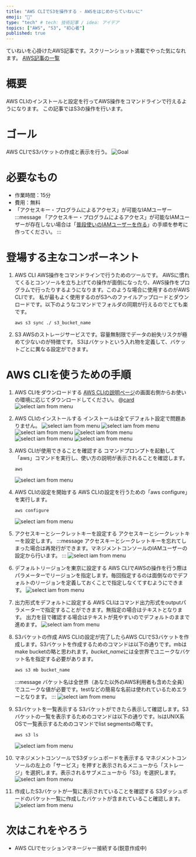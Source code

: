 ```yaml
---
title: "AWS CLIでS3を操作する - AWSをはじめからていねいに"
emoji: "🐣"
type: "tech" # tech: 技術記事 / idea: アイデア
topics: ["AWS", "S3", "初心者"]
published: true
---
```

ていねいを心掛けたAWS記事です。スクリーンショット満載でやった気になれます。
[AWS記事の一覧](https://zenn.dev/sway/articles/aws_index_list)

# 概要
AWS CLIのインストールと設定を行ってAWS操作をコマンドラインで行えるようになります。
この記事ではS3の操作を行います。

# ゴール
AWS CLIでS3バケットの作成と表示を行う。
![Goal](/images/aws_biginner_use_cli/aws_biginner_use_cli_goal.jpg)

# 必要なもの
- 作業時間：15分
- 費用：無料
- 「アクセスキー・プログラムによるアクセス」が可能なIAMユーザー
:::message
「アクセスキー・プログラムによるアクセス」が可能なIAMユーザーが存在しない場合は「[普段使いのIAMユーザーを作る](https://zenn.dev/sway/articles/aws_biginner_create_iam_user)」の手順を参考に作ってください。
:::

# 登場する主なコンポーネント

1. AWS CLI
    AWS操作をコマンドラインで行うためのツールです。
    AWSに慣れてくるとコンソールを立ち上げての操作が面倒になったり、AWS操作をプログラムで行ったりするようになります。このような場合に使用するのがAWS CLIです。
    私が最もよく使用するのがS3へのファイルアップロードとダウンロードです。以下のようなコマンドでフォルダの同期が行えるのでとても楽です。
    ```
    aws s3 sync ./ s3_bucket_name
    ```

1. S3
    AWSのストレージサービスです。容量無制限でデータの紛失リスクが極めて少ないのが特徴です。
    S3はバケットという入れ物を定義して、バケットごとに異なる設定ができます。

# AWS CLIを使うための手順

1. AWS CLIをダウンロードする
    [AWS CLIの説明ページ](https://aws.amazon.com/jp/cli/)の画面右側からお使いの環境に応じてダウンロードしてください。
    @[card](https://aws.amazon.com/jp/cli/)
    ![select iam from menu](/images/aws_biginner_use_cli/aws_biginner_use_cli_tutorial_01.jpg)

1. AWS CLIのインストールする
    インストールは全てデフォルト設定で問題ありません。
    ![select iam from menu](/images/aws_biginner_use_cli/aws_biginner_use_cli_tutorial_02.jpg)
    ![select iam from menu](/images/aws_biginner_use_cli/aws_biginner_use_cli_tutorial_03.jpg)
    ![select iam from menu](/images/aws_biginner_use_cli/aws_biginner_use_cli_tutorial_04.jpg)
    ![select iam from menu](/images/aws_biginner_use_cli/aws_biginner_use_cli_tutorial_05.jpg)
    ![select iam from menu](/images/aws_biginner_use_cli/aws_biginner_use_cli_tutorial_06.jpg)
    ![select iam from menu](/images/aws_biginner_use_cli/aws_biginner_use_cli_tutorial_07.jpg)

1. AWS CLIが使用できることを確認する
    コマンドプロンプトを起動して「aws」コマンドを実行し、使い方の説明が表示されることを確認します。
    ```
    aws
    ```
    ![select iam from menu](/images/aws_biginner_use_cli/aws_biginner_use_cli_tutorial_08.jpg)

1. AWS CLIの設定を開始する
    AWS CLIの設定を行うための「aws configure」を実行します。
    ```
    aws configure
    ```
    ![select iam from menu](/images/aws_biginner_use_cli/aws_biginner_use_cli_tutorial_09.jpg)

1. アクセスキーとシークレットキーを設定する
    アクセスキーとシークレットキーを設定します。
    :::message
    アクセスキーとシークレットキーを忘れてしまった場合は再発行ができます。マネジメントコンソールのIAMユーザーの設定から行います。
    :::
    ![select iam from menu](/images/aws_biginner_use_cli/aws_biginner_use_cli_tutorial_10.jpg)

1. デフォルトリージョンを東京に設定する
    AWS CLIでAWSの操作を行う際はパラメーターでリージョンを指定します。毎回指定するのは面倒なのでデフォルトのリージョンを定義しておくことで指定しなくてすむようにできます。
    ![select iam from menu](/images/aws_biginner_use_cli/aws_biginner_use_cli_tutorial_11.jpg)

1. 出力形式をデフォルトに設定する
    AWS CLIはコマンド出力形式をoutputパラメーターで指定することができます。無指定の場合はテキストとなります。
    出力を目で確認する場合はテキストが見やすいのでデフォルトのままで進めます。
    ![select iam from menu](/images/aws_biginner_use_cli/aws_biginner_use_cli_tutorial_12.jpg)

1. S3バケットの作成
    AWS CLIの設定が完了したらAWS CLIでS3バケットを作成します。S3バケットを作成するためのコマンドは以下の通りです。mbはmake bucketの略と思われます。*bucket_name*には全世界でユニークなバケット名を指定する必要があります。
    ```sh
    aws s3 mb bucket_name
    ```
    :::message
    バケット名は全世界（あなた以外のAWS利用者も含めた全員）でユニークな値が必要です。testなどの簡易な名前は使われているためエラーとなります。
    :::
    ![select iam from menu](/images/aws_biginner_use_cli/aws_biginner_use_cli_tutorial_13.jpg)

1. S3バケットを一覧表示する
    S3バケットができたら表示して確認します。S3バケットの一覧を表示するためのコマンドは以下の通りです。lsはUNIX系OSで一覧表示するためのコマンドでlist segmentsの略です。
    ```
    aws s3 ls
    ```
    ![select iam from menu](/images/aws_biginner_use_cli/aws_biginner_use_cli_tutorial_14.jpg)

1. マネジメントコンソールでS3ダッシュボードを表示する
    マネジメントコンソールの左上の「サービス」を押すと表示されるメニューから「ストレージ」を選択します。表示されるサブメニューから「S3」を選択します。
    ![select iam from menu](/images/aws_biginner_use_cli/aws_biginner_use_cli_tutorial_15.jpg)

1. 作成したS3バケットが一覧に表示されていることを確認する
    S3ダッシュボードのバケット一覧に作成したバケットが含まれていること確認します。
    ![select iam from menu](/images/aws_biginner_use_cli/aws_biginner_use_cli_tutorial_16.jpg)

# 次はこれをやろう
- AWS CLIでセッションマネージャー接続する(鋭意作成中)
